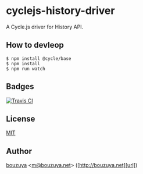 # cyclejs-history-driver

A Cycle.js driver for History API.

## How to devleop

```
$ npm install @cycle/base
$ npm install
$ npm run watch
```

## Badges

[![Travis CI][travisci-badge-url]][travisci-url]

[travisci-badge-url]: https://travis-ci.org/bouzuya/cyclejs-history-driver.svg
[travisci-url]: https://travis-ci.org/bouzuya/cyclejs-history-driver

## License

[MIT](LICENSE)

## Author

[bouzuya][user] &lt;[m@bouzuya.net][email]&gt; ([http://bouzuya.net][url])

[user]: https://github.com/bouzuya
[email]: mailto:m@bouzuya.net
[url]: http://bouzuya.net
